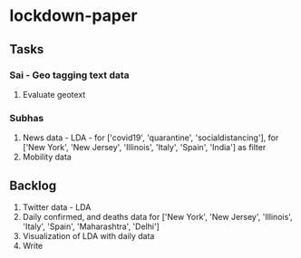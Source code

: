 # lockdown-paper

## Tasks

### Sai - Geo tagging text data 
1. Evaluate geotext

### Subhas 
1. News data - LDA - for ['covid19', 'quarantine', 'socialdistancing'], for ['New York', 'New Jersey', 'Illinois', 'Italy', 'Spain', 'India'] as filter
2. Mobility data


## Backlog
1. Twitter data - LDA
2. Daily confirmed, and deaths data for ['New York', 'New Jersey', 'Illinois', 'Italy', 'Spain', 'Maharashtra', 'Delhi']
3. Visualization of LDA with daily data
4. Write
